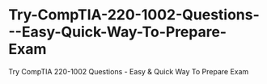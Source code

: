 # Try-CompTIA-220-1002-Questions---Easy-Quick-Way-To-Prepare-Exam
Try CompTIA 220-1002 Questions - Easy &amp; Quick Way To Prepare Exam
